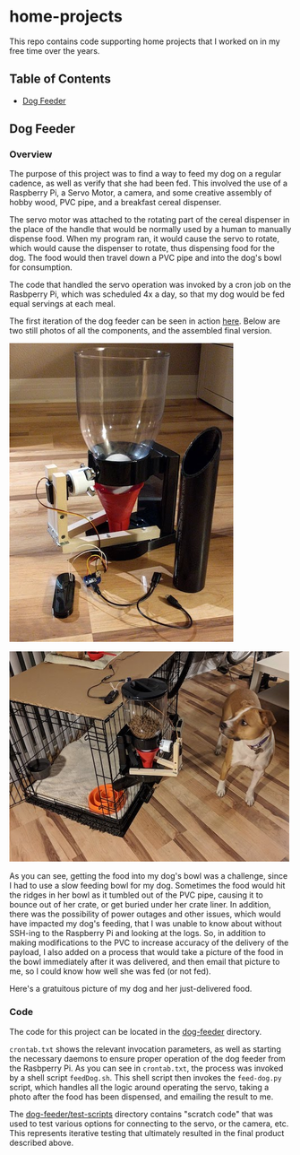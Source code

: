 # home-projects

This repo contains code supporting home projects that I worked on in my free time over the years.

## Table of Contents

- [Dog Feeder](#dog-feeder)

## Dog Feeder

### Overview

The purpose of this project was to find a way to feed my dog on a regular cadence, as well as verify that she had been fed.  This involved the use of a Raspberry Pi, a Servo Motor, a camera, and some creative assembly of hobby wood, PVC pipe, and a breakfast cereal dispenser.

The servo motor was attached to the rotating part of the cereal dispenser in the place of the handle that would be normally used by a human to manually dispense food.  When my program ran, it would cause the servo to rotate, which would cause the dispenser to rotate, thus dispensing food for the dog.  The food would then travel down a PVC pipe and into the dog's bowl for consumption.

The code that handled the servo operation was invoked by a cron job on the Rasbperry Pi, which was scheduled 4x a day, so that my dog would be fed equal servings at each meal.

The first iteration of the dog feeder can be seen in action [here](https://youtu.be/5L-E-7JgWd4).  Below are two still photos of all the components, and the assembled final version.

![all-the-components](images/dog-feeder-1.jpg)

![assembled-final-version](images/dog-feeder-2.jpg)

As you can see, getting the food into my dog's bowl was a challenge, since I had to use a slow feeding bowl for my dog.  Sometimes the food would hit the ridges in her bowl as it tumbled out of the PVC pipe, causing it to bounce out of her crate, or get buried under her crate liner.  In addition, there was the possibility of power outages and other issues, which would have impacted my dog's feeding, that I was unable to know about without SSH-ing to the Raspberry Pi and looking at the logs.  So, in addition to making modifications to the PVC to increase accuracy of the delivery of the payload, I also added on a process that would take a picture of the food in the bowl immediately after it was delivered, and then email that picture to me, so I could know how well she was fed (or not fed).

Here's a gratuitous picture of my dog and her just-delivered food.

### Code

The code for this project can be located in the [dog-feeder](dog-feeder/) directory.

`crontab.txt` shows the relevant invocation parameters, as well as starting the necessary daemons to ensure proper operation of the dog feeder from the Rasbperry Pi.  As you can see in `crontab.txt`, the process was invoked by a shell script `feedDog.sh`.  This shell script then invokes the `feed-dog.py` script, which handles all the logic around operating the servo, taking a photo after the food has been dispensed, and emailing the result to me.

The [dog-feeder/test-scripts](dog-feeder/test-scripts) directory contains "scratch code" that was used to test various options for connecting to the servo, or the camera, etc.  This represents iterative testing that ultimately resulted in the final product described above.

